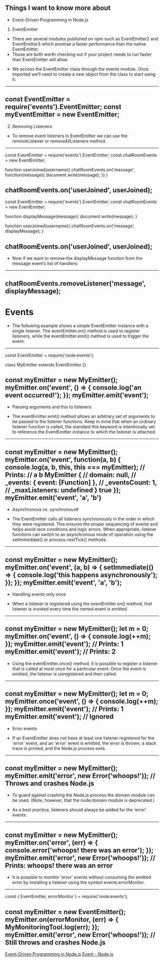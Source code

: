 ## Things I want to know more about

* Event-Driven Programming in Node.js
1. EventEmitter
- There are several modules published on npm such as EventEmitter2 and EventEmitter3 which promise a faster performance than the native EventEmitter.
- Those are both worth checking out if your project needs to run faster than EventEmitter will allow.

* We access the EventEmitter class through the events module. Once imported we’ll need to create a new object from the class to start using it.
---
const EventEmitter = require('events').EventEmitter;
const myEventEmitter = new EventEmitter;
---

2. Removing Listeners
- To remove event listeners in EventEmitter we can use the removeListener or removeAllListeners method.

---
const EventEmitter = require('events').EventEmitter;
const chatRoomEvents = new EventEmitter;

function userJoined(username){
  chatRoomEvents.on('message', function(message){
    document.write(message);
  })
}

chatRoomEvents.on('userJoined', userJoined);
---
const EventEmitter = require('events').EventEmitter;
const chatRoomEvents = new EventEmitter;

function displayMessage(message){
  document.write(message);
}

function userJoined(username){
  chatRoomEvents.on('message', displayMessage);
}

chatRoomEvents.on('userJoined', userJoined);
---
 - Now if we want to remove the displayMessage function from the message event’s list of handlers:
---
chatRoomEvents.removeListener('message', displayMessage);
---

# Events
* The following example shows a simple EventEmitter instance with a single listener. The eventEmitter.on() method is used to register listeners, while the eventEmitter.emit() method is used to trigger the event.

---
const EventEmitter = require('node:events');

class MyEmitter extends EventEmitter {}

const myEmitter = new MyEmitter();
myEmitter.on('event', () => {
  console.log('an event occurred!');
});
myEmitter.emit('event');
---

* Passing arguments and this to listeners
- The eventEmitter.emit() method allows an arbitrary set of arguments to be passed to the listener functions. Keep in mind that when an ordinary listener function is called, the standard this keyword is intentionally set to reference the EventEmitter instance to which the listener is attached.
---
const myEmitter = new MyEmitter();
myEmitter.on('event', function(a, b) {
  console.log(a, b, this, this === myEmitter);
  // Prints:
  //   a b MyEmitter {
  //     domain: null,
  //     _events: { event: [Function] },
  //     _eventsCount: 1,
  //     _maxListeners: undefined } true
});
myEmitter.emit('event', 'a', 'b')
---

* Asynchronous vs. synchronous#
- The EventEmitter calls all listeners synchronously in the order in which they were registered. This ensures the proper sequencing of events and helps avoid race conditions and logic errors. When appropriate, listener functions can switch to an asynchronous mode of operation using the setImmediate() or process.nextTick() methods:
---
const myEmitter = new MyEmitter();
myEmitter.on('event', (a, b) => {
  setImmediate(() => {
    console.log('this happens asynchronously');
  });
});
myEmitter.emit('event', 'a', 'b');
---

* Handling events only once
- When a listener is registered using the eventEmitter.on() method, that listener is invoked every time the named event is emitted.
---
const myEmitter = new MyEmitter();
let m = 0;
myEmitter.on('event', () => {
  console.log(++m);
});
myEmitter.emit('event');
// Prints: 1
myEmitter.emit('event');
// Prints: 2
---

- Using the eventEmitter.once() method, it is possible to register a listener that is called at most once for a particular event. Once the event is emitted, the listener is unregistered and then called.
---
const myEmitter = new MyEmitter();
let m = 0;
myEmitter.once('event', () => {
  console.log(++m);
});
myEmitter.emit('event');
// Prints: 1
myEmitter.emit('event');
// Ignored
---

* Error events
- If an EventEmitter does not have at least one listener registered for the 'error' event, and an 'error' event is emitted, the error is thrown, a stack trace is printed, and the Node.js process exits.
---
const myEmitter = new MyEmitter();
myEmitter.emit('error', new Error('whoops!'));
// Throws and crashes Node.js
---
- To guard against crashing the Node.js process the domain module can be used. (Note, however, that the node:domain module is deprecated.)

- As a best practice, listeners should always be added for the 'error' events.
---
const myEmitter = new MyEmitter();
myEmitter.on('error', (err) => {
  console.error('whoops! there was an error');
});
myEmitter.emit('error', new Error('whoops!'));
// Prints: whoops! there was an error
---
- It is possible to monitor 'error' events without consuming the emitted error by installing a listener using the symbol events.errorMonitor.
---
const { EventEmitter, errorMonitor } = require('node:events');

const myEmitter = new EventEmitter();
myEmitter.on(errorMonitor, (err) => {
  MyMonitoringTool.log(err);
});
myEmitter.emit('error', new Error('whoops!'));
// Still throws and crashes Node.js
---

[Event-Driven Programming in Node.js](https://www.digitalocean.com/community/tutorials/nodejs-event-driven-programming)
[Event - Node.js](https://nodejs.org/api/events.html)